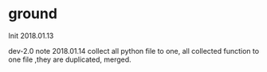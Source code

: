# ground
Init 2018.01.13

dev-2.0 note 2018.01.14
collect all python file to one, all collected function to one file ,they are duplicated, merged.
